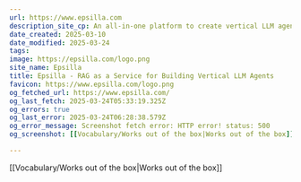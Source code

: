 ```yaml
---
url: https://www.epsilla.com
description_site_cp: An all-in-one platform to create vertical LLM agents powered by your private data and knowledge.
date_created: 2025-03-10
date_modified: 2025-03-24
tags: 
image: https://epsilla.com/logo.png
site_name: Epsilla
title: Epsilla - RAG as a Service for Building Vertical LLM Agents
favicon: https://www.epsilla.com/logo.png
og_fetched_url: https://www.epsilla.com/
og_last_fetch: 2025-03-24T05:33:19.325Z
og_errors: true
og_last_error: 2025-03-24T06:28:38.579Z
og_error_message: Screenshot fetch error: HTTP error! status: 500
og_screenshot: [[Vocabulary/Works out of the box|Works out of the box]]

---
```

[[Vocabulary/Works out of the box|Works out of the box]]
